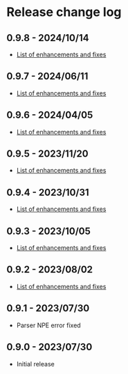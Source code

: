 # Release change log

## 0.9.8 - 2024/10/14
- [List of enhancements and fixes](https://github.com/dashjoin/jsonata-java/milestone/7?closed=1)

## 0.9.7 - 2024/06/11
- [List of enhancements and fixes](https://github.com/dashjoin/jsonata-java/milestone/6?closed=1)

## 0.9.6 - 2024/04/05
- [List of enhancements and fixes](https://github.com/dashjoin/jsonata-java/milestone/5?closed=1)

## 0.9.5 - 2023/11/20
- [List of enhancements and fixes](https://github.com/dashjoin/jsonata-java/milestone/4?closed=1)

## 0.9.4 - 2023/10/31
- [List of enhancements and fixes](https://github.com/dashjoin/jsonata-java/milestone/3?closed=1)

## 0.9.3 - 2023/10/05
- [List of enhancements and fixes](https://github.com/dashjoin/jsonata-java/milestone/2?closed=1)

## 0.9.2 - 2023/08/02
- [List of enhancements and fixes](https://github.com/dashjoin/jsonata-java/milestone/1?closed=1)

## 0.9.1 - 2023/07/30
- Parser NPE error fixed

## 0.9.0 - 2023/07/30
- Initial release
